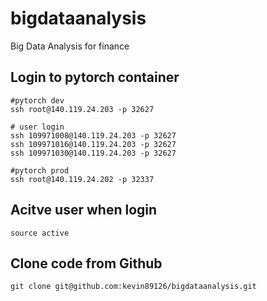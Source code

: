 # bigdataanalysis
Big Data Analysis for finance

## Login to pytorch container
```
#pytorch dev
ssh root@140.119.24.203 -p 32627

# user login
ssh 109971008@140.119.24.203 -p 32627
ssh 109971016@140.119.24.203 -p 32627
ssh 109971030@140.119.24.203 -p 32627

#pytorch prod
ssh root@140.119.24.202 -p 32337
```

## Acitve user when login
```
source active
```

## Clone code from Github
```
git clone git@github.com:kevin89126/bigdataanalysis.git
```
